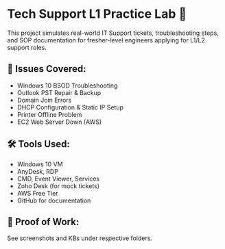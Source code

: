 # Tech Support L1 Practice Lab 🚀

This project simulates real-world IT Support tickets, troubleshooting steps, and SOP documentation for fresher-level engineers applying for L1/L2 support roles.

## 🔧 Issues Covered:
- Windows 10 BSOD Troubleshooting
- Outlook PST Repair & Backup
- Domain Join Errors
- DHCP Configuration & Static IP Setup
- Printer Offline Problem
- EC2 Web Server Down (AWS)

## 🛠 Tools Used:
- Windows 10 VM
- AnyDesk, RDP
- CMD, Event Viewer, Services
- Zoho Desk (for mock tickets)
- AWS Free Tier
- GitHub for documentation

## 📸 Proof of Work:
See screenshots and KBs under respective folders.
